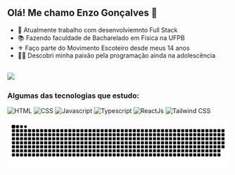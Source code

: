 ## Olá! Me chamo Enzo Gonçalves 👋

- 🔭 Atualmente trabalho com desenvolviemnto Full Stack
- 📚 Fazendo faculdade de Bacharelado em Física na UFPB
- ⚜️ Faço parte do Movimento Escoteiro desde meus 14 anos
- 👨‍💻 Descobri minha paixão pela programação ainda na adolescência

<br/>

<picture>
  <source 
    srcset="https://github-readme-stats.vercel.app/api?username=devenzogoncalves&show_icons=true&theme=radical&count_private=true&hide_title=true&text_bold=false"
    media="(prefers-color-scheme: dark)"
  />
  <source
    srcset="https://github-readme-stats.vercel.app/api?username=devenzogoncalves&show_icons=true&theme=moltack&count_private=true&hide_title=true&text_bold=false"
    media="(prefers-color-scheme: light), (prefers-color-scheme: no-preference)"
  />
  <img src="https://github-readme-stats.vercel.app/api?username=devenzogoncalves&show_icons=true&theme=moltack&count_private=true&hide_title=true&text_bold=false" />
</picture>

### Algumas das tecnologias que estudo:

<picture>
  <img alt="HTML" src="https://img.shields.io/badge/HTML5-E34F26?style=for-the-badge&logo=html5&logoColor=white">
</picture>
<picture>
  <img alt="CSS" src="https://img.shields.io/badge/CSS3-1572B6?style=for-the-badge&logo=css3&logoColor=white">
</picture>
<picture>
  <img alt="Javascript" src="https://img.shields.io/badge/JavaScript-F7DF1E?style=for-the-badge&logo=javascript&logoColor=black">
</picture>
<picture>
  <img alt="Typescript" src="https://img.shields.io/badge/TypeScript-007ACC?style=for-the-badge&logo=typescript&logoColor=white">
</picture>
<picture>
  <img alt="ReactJs" src="https://img.shields.io/badge/React-20232A?style=for-the-badge&logo=react&logoColor=61DAFB">
</picture>
<picture>
  <img alt="Tailwind CSS" src="https://img.shields.io/badge/Tailwind_CSS-38B2AC?style=for-the-badge&logo=tailwind-css&logoColor=white">
</picture>

![snake gif](https://github.com/devenzogoncalves/devenzogoncalves/blob/output/github-contribution-grid-snake.svg)
